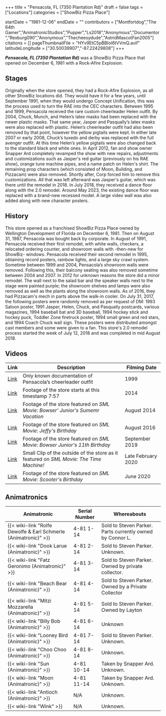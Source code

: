 +++
title = "Pensacola, FL (7350 Plantation Rd)"
draft = false
tags = ["Locations"]
categories = ["ShowBiz Pizza Place"]


startDate = "1981-12-06"
endDate = ""
contributors = ["Montfortdog","The 64th Gamer","AnimatronicStudios","Pupper","Ls2018","Anonymous","Documentor","Rexburg090","Anonymous","Thecheesydude","AstridMascotFan2005"]
citations = []
pageThumbnailFile = "HYv9EtC5pBBIoI6tVVmQ.avif"
latitudeLongitude = ["30.50039907","-87.22429808"]
+++

***Pensacola, FL (7350 Plantation Rd)*** was a ShowBiz Pizza Place that opened on December 6, 1981 with a Rock-Afire Explosion.

## Stages

Originally when the store opened, they had a Rock-Afire Explosion, as all other ShowBiz locations did. They would have it for a few years, until September 1991, when they would undergo Concept Unification, this was the process used to turn the RAE into the CEC characters. Between 1995 and 1999, Pensacola received the rare custom cheerleader Helen outfit. By 2004, Chuck, Munch, and Helen’s latex masks had been replaced with the newer plastic masks. That same year, Jasper and Pasqually’s latex masks were also replaced with plastic. Helen’s cheerleader outfit had also been removed by that point, however the yellow pigtails were kept. In either late 2007 or early 2008, Chuck’s tuxedo and derby was replaced with the full avenger outfit. At this time Helen’s yellow pigtails were also changed back to the standard black and white ones. In April 2012, fan and show owner Snapper Ard completely revamped the show with new repairs, adjustments and customizations such as Jasper's red guitar (previously on his RAE show), orange tune machine pipes, and a name patch on Helen's shirt. The remaining prop characters (which consisted of Moon, Building, and Pizzacam) were also removed. Shortly after, Corp forced him to remove this customizations. All that was left afterward was Jasper's guitar, which was there until the remodel in 2018. In July 2018, they received a dance floor along with the 2.0 remodel. Around May 2023, the existing dance floor was replaced with a brand-new recessed model. A large video wall was also added along with new character posters.

## History

This store opened as a franchised ShowBiz Pizza Place owned by Wellington Development of Florida on December 6, 1981. Then on August 31, 1987, Pensacola was bought back by corporate. In August of 1991, Pensacola received their first remodel, with white walls, checkers, a relocated ordering counter, and showroom walls with -then-new for ShowBiz- windows. Pensacola received their second remodel in 1995, obtaining record posters, rainbow lights, and a large sky crawl system. Sometime between 1999 and 2004, Pensacola’s showroom walls were removed. Following this, their balcony seating was also removed sometime between 2004 and 2007. In 2012 for unknown reasons the store did a minor remodel. The wall next to the salad bar and the speaker walls next to the stage were painted purple; the showroom shelves and lamps were also removed as well as the plants along the showroom walls. As of 2016, they had Pizzacam's mech in parts above the walk-in cooler. On July 31, 2017, the following posters were randomly removed as per request of DM: 1993 Saloon poster, 1991 Jasper, Helen, Chuck, and Pasqually postcards, various magazines, 1994 baseball bat and 3D baseball, 1994 hockey stick and hockey puck, Toddler Zone firetruck poster, 1994 small green and red stars, and 1994 Coach Chuck wall sign. These posters were distributed amongst cast members and some were given to a fan. This store's 2.0 remodel process started the week of July 12, 2018 and was completed in mid August 2018.

## Videos

| Link                                                | Description                                                                             | Filming Date       |
|-----------------------------------------------------|-----------------------------------------------------------------------------------------|--------------------|
| [Link](https://youtu.be/KBGCgkIo0UI)                | Only known documentation of Pensacola’s cheerleader outfit                              | 1999               |
| [Link](https://www.youtube.com/watch?v=nBLFw-1r6dM) | Footage of the store starts at this timestamp 7:57                                      | 2014               |
| [Link](https://www.youtube.com/watch?v=nBLFw-1r6dM) | Footage of the store featured on *SML Movie: Bowser' Junior's Sumemr Vacation*          | August 2014        |
| [Link](https://www.youtube.com/watch?v=OiZGYZYFTlI) | Footage of the store featured on *SML Movie: Jeffy's Birthday*                          | August 2016        |
| [Link](https://www.youtube.com/watch?v=B6kPN2zETvw) | Footage of the store featured on *SML Movie: Bowser Junior's 11th Birthday*             | September 2019     |
| [Link](https://www.youtube.com/watch?v=foCP21hWfI4) | Small Clip of the outside of the store as it featured on *SML Movie: The Time Machine!* | Late February 2020 |
| [Link](https://www.youtube.com/watch?v=w2Z3ysx58Vc) | Footage of the store featured on *SML Movie: Scooter's Birthday*                        | June 2020          |

## Animatronics

| Animatronic                                                               | Serial Number | Whereabouts                                               |
|---------------------------------------------------------------------------|---------------|-----------------------------------------------------------|
| {{< wiki-link "Rolfe Dewolfe &amp; Earl Schmerle (Animatronic)" >}} | 4-81 1-14     | Sold to Steven Parker. Parts currently owned by Connor L. |
| {{< wiki-link "Dook Larue (Animatronic)" >}}                        | 4-81 2-14     | Sold to Steven Parker. Unknown.                           |
| {{< wiki-link "Fatz Geronimo (Animatronic)" >}}                     | 4-81 3-14     | Sold to Steven Parker. Owned by private collector.        |
| {{< wiki-link "Beach Bear (Animatronic)" >}}                        | 4-81 4-14     | Sold to Steven Parker. Owned by a Private Collector       |
| {{< wiki-link "Mitzi Mozzarella (Animatronic)" >}}                  | 4-81 5-14     | Sold to Steven Parker. Owned by Layton                    |
| {{< wiki-link "Billy Bob (Animatronic)" >}}                         | 4-81 6-14     | Unknown                                                   |
| {{< wiki-link "Looney Bird (Animatronic)" >}}                       | 4-81 7-14     | Sold to Steven Parker. Unknown.                           |
| {{< wiki-link "Choo Choo (Animatronic)" >}}                         | 4-81 8-14     | Unknown.                                                  |
| {{< wiki-link "Sun (Animatronic)" >}}                               | 4-81 10-14    | Taken by Snapper Ard. Unknown.                            |
| {{< wiki-link "Moon (Animatronic)" >}}                              | 4-81 11-14    | Taken by Snapper Ard. Unknown.                            |
| {{< wiki-link "Antioch (Animatronic)" >}}                           | N/A           | Unknown.                                                  |
| {{< wiki-link "Wink" >}}                                            | N/A           | Unknown.                                                  |